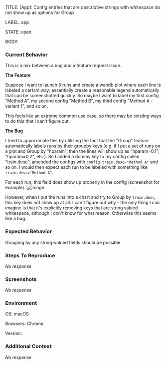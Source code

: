 TITLE:
[App]: Config entries that are descriptive strings with whitespace do not show up as options for Group

LABEL:
app

STATE:
open

BODY:
### Current Behavior

This is a mix between a bug and a feature request issue.

**The Feature** 

Suppose I want to launch 5 runs and create a wandb plot where each line is labeled a certain way; essentially create a reasonable legend automatically that can be screenshotted quickly. So maybe I want to label my first config "Method A", my second config "Method B", my third config "Method A - variant 1", and so on.

This feels like an extreme common use case, so there may be existing ways to do this that I can't figure out.

**The Bug**

I tried to approximate this by utilizing the fact that the "Group" feature automatically labels runs by their groupby keys (e.g. if I put a set of runs on a plot and Group by "hparam", then the lines will show up as "hparam=0.1", "hparam=0.2", etc.). So I added a dummy key to my config called "train.desc", amended the configs with `config.train.desc="Method A"` and so on. I would then expect each run to be labeled with something like `train.desc="Method A"`.

For each run, this field does show up properly in the config (screenshot for example). 
![image](https://user-images.githubusercontent.com/8164679/202363537-b7a8a477-cc4c-4d81-bd87-aa1843d7cd49.png)

However, when I put the runs into a chart and try to Group by `train.desc`, this key does not show up at all. I can't figure out why - the only thing I can imagine is that it's explicitly removing keys that are string valued whitespace, although I don't know for what reason. Otherwise this seems like a bug.


### Expected Behavior

Grouping by any string-valued fields should be possible.

### Steps To Reproduce

_No response_

### Screenshots

_No response_

### Environment

OS: macOS

Browsers: Chrome

Version:


### Additional Context

_No response_

